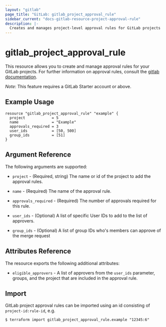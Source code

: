 ```yaml
---
layout: "gitlab"
page_title: "GitLab: gitlab_project_approval_rule"
sidebar_current: "docs-gitlab-resource-project-approval-rule"
description: |-
  Creates and manages project-level approval rules for GitLab projects
---
```


# gitlab\_project\_approval\_rule

This resource allows you to create and manage approval rules for your GitLab 
projects. For further information on approval rules, consult the [gitlab
documentation](https://docs.gitlab.com/ee/api/merge_request_approvals.html#project-level-mr-approvals).

*Note*: This feature requires a GitLab Starter account or above.

## Example Usage

```hcl
resource "gitlab_project_approval_rule" "example" {
  project            = 5
  name               = "Example"
  approvals_required = 3
  user_ids           = [50, 500]
  group_ids          = [51]
}
```

## Argument Reference

The following arguments are supported:

* `project` - (Required, string) The name or id of the project to add the approval rules.

* `name` - (Required) The name of the approval rule.

* `approvals_required` - (Required) The number of approvals required for this rule.

* `user_ids` - (Optional)  A list of specific User IDs to add to the list of approvers.

* `group_ids` - (Optional) A list of group IDs who's members can approve of the merge request

## Attributes Reference

The resource exports the following additional attributes:

* `eligible_approvers` - A list of approvers from the `user_ids` parameter, groups, and the project that are included in the approval rule.

## Import

GitLab project approval rules can be imported using an id consisting of `project-id:rule-id`, e.g.

```
$ terraform import gitlab_project_approval_rule.example "12345:6"
```
